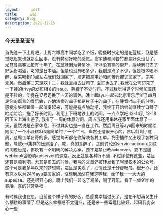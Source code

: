 ```yaml
---
layout:     post
title:     日记
category: blog
description: 2021-12-25
---
```


### 今天是圣诞节
  首先说一下上周吧，上周六跟高中同学吃了个饭，晚餐时分定的是在蓝蛙，但是感觉吃起来也就那么回事，没有特别好吃的感觉。高宇迪和闻若竹都是好久没见了，尤其是高宇迪能有十年了。在蓝蛙因为特备吵，所以没有聊的很开，后续我们去了好运街喝酒，喝的是日本酒。但是也没有喝多少，我倒是点了不少，但是根本喝不醉，后来喝到10点左右我们就回家了，顺道把高宇迪和闻若竹都送回家了。完美完美，然后第二天是双十二，我就直接去公司了, 宝哥也去了, 我就在公司研究了一下接的trivy的发布相关的issue，耗费了不少时间，不过我觉得这个时候加班还是不错的，毕竟在17号还换了一天的调休。晚上跟ayu一起去北京音乐厅听了四月是你的谎言的音乐会，的确演奏的曲子都是片子中的曲子，在静音听曲子的时候，感觉心脏都跟着一起演奏起来，可能是有点触动吧，我终于开始尝试继续学口琴了哈哈哈哈，拖了好长时间，利用上下班地铁上的时间，一点点学吧
  12-14到 12-18 阿玉去上海出差了, 我有了一周的休息时间，周五我还用串休在家里面休息了一天，虽然说是在家休息，不过其实也是一直在工作。然后周日等ayu回来的时候给她买了一个小蛋糕&给她简单过了一个生日。当然还是很开心的，然后就到了这周，这周工单出奇的多，感觉每天都在你解决各种工单。免密插件又出现了各种问题，导致eci集群的压测挂了，哎，真的是醉了，之前讨论的serviceaccount关联的问题也是，都没有一个明确的解决方案，要不是禁止改apiserver，要不是加webhook会影响apiserver的速度。反正就是各种行不通.
  不过即使有这些，姑且还算是顺利吧。尤其是周五的时候，我写的文章还被转发到了阿里技术的公众号。这个可是我多年以来的梦想鸭，姑且是实现了，心情还是十分舒畅的。很开心，还有原本以为24号ayu要回家的，没想到居然在我这等我，给了我一个大大的superise。还是很开心的。晚上我们一起吃了鸡架，喝了可乐。看了一集91年的春晚，真的非常幸福

有时候我也在想，目前这个样子真的好么，总感觉幸福过头了。是在不想再发生什么糟糕的事情了.但是这么幸福总不太适应，还是来一些霉运比较好，起码我能安心一些
